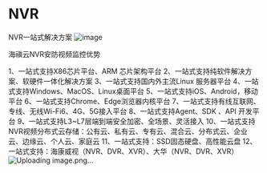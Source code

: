 # NVR
NVR一站式解决方案
![image](https://github.com/sd-sase/NVR/assets/40165707/126487e2-8471-4f37-9fc4-5ff1e8303903)

海禛云NVR安防视频监控优势

1、一站式支持X86芯片平台、ARM 芯片架构平台
2、一站式支持纯软件解决方案、软硬件一体化解决方案
3、一站式支持国内外主流Linux 服务器平台
4、一站式支持Windows、MacOS、Linux桌面平台
5、一站式支持iOS、Android，移动平台
6、一站式支持Chrome、Edge浏览器内核平台
7、一站式支持有线互联网、专线、无线Wi-Fi6、4G、5G接入平台
8、一站式支持Agent、SDK 、API 开发平台
9、一站式支持L3~L7层端到端安全加密、全场景、灵活接入
10、一站式支持NVR视频分布式云存储：公有云、私有云、专有云、混合云、分布式云、企业云、边缘云、个人云、家庭云
11、一站式支持：SSD固态硬盘、高性能云盘
12、一站式支持：海康威视（NVR、DVR、XVR）、大华（NVR、DVR、XVR）
![Uploading image.png…]()

